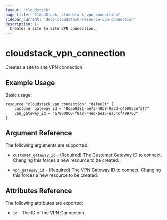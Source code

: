 ```yaml
---
layout: "cloudstack"
page_title: "CloudStack: cloudstack_vpn_connection"
sidebar_current: "docs-cloudstack-resource-vpn-connection"
description: |-
  Creates a site to site VPN connection.
---
```


# cloudstack\_vpn\_connection

Creates a site to site VPN connection.

## Example Usage

Basic usage:

```
resource "cloudstack_vpn_connection" "default" {
    customer_gateway_id = "8dab9381-ae73-48b8-9a3d-c460933ef5f7"
    vpn_gateway_id = "a7900060-f8a8-44eb-be15-ea54cf499703"
}
```

## Argument Reference

The following arguments are supported:

* `customer_gateway_id` - (Required) The Customer Gateway ID to connect.
    Changing this forces a new resource to be created.

* `vpn_gateway_id` - (Required) The VPN Gateway ID to connect. Changing
    this forces a new resource to be created.

## Attributes Reference

The following attributes are exported:

* `id` - The ID of the VPN Connection.
